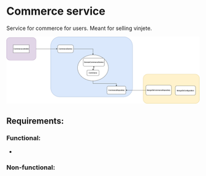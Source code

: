 # Commerce service

Service for commerce for users. Meant for selling vinjete.

![Diagram](commerce-diagram.png "Diagram")
## Requirements:

### Functional:
- 
### Non-functional:
